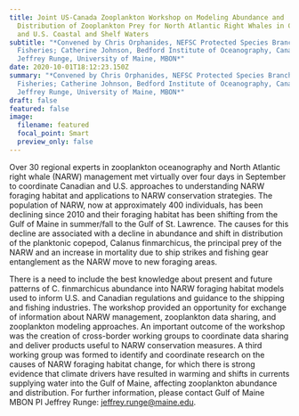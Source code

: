 ```yaml
---
title: Joint US-Canada Zooplankton Workshop on Modeling Abundance and
  Distribution of Zooplankton Prey for North Atlantic Right Whales in Canadian
  and U.S. Coastal and Shelf Waters
subtitle: "*Convened by Chris Orphanides, NEFSC Protected Species Branch, NOAA
  Fisheries; Catherine Johnson, Bedford Institute of Oceanography, Canada DFO;
  Jeffrey Runge, University of Maine, MBON*"
date: 2020-10-01T18:12:23.150Z
summary: "*Convened by Chris Orphanides, NEFSC Protected Species Branch, NOAA
  Fisheries; Catherine Johnson, Bedford Institute of Oceanography, Canada DFO;
  Jeffrey Runge, University of Maine, MBON*"
draft: false
featured: false
image:
  filename: featured
  focal_point: Smart
  preview_only: false
---
```

Over 30 regional experts in zooplankton oceanography and North Atlantic right whale (NARW) management met virtually over four days in September to coordinate Canadian and U.S. approaches to understanding NARW foraging habitat and applications to NARW conservation strategies. The population of NARW, now at approximately 400 individuals, has been declining since 2010 and their foraging habitat has been shifting from the Gulf of Maine in summer/fall to the Gulf of St. Lawrence. The causes for this decline are associated with a decline in abundance and shift in distribution of the planktonic copepod, Calanus finmarchicus, the principal prey of the NARW and an increase in mortality due to ship strikes and fishing gear entanglement as the NARW move to new foraging areas.

There is a need to include the best knowledge about present and future patterns of C. finmarchicus abundance into NARW foraging habitat models used to inform U.S. and Canadian regulations and guidance to the shipping and fishing industries. The workshop provided an opportunity for exchange of information about NARW management, zooplankton data sharing, and zooplankton modeling approaches. An important outcome of the workshop was the creation of cross-border working groups to coordinate data sharing and deliver products useful to NARW conservation measures. A third working group was formed to identify and coordinate research on the causes of NARW foraging habitat change, for which there is strong evidence that climate drivers have resulted in warming and shifts in currents supplying water into the Gulf of Maine, affecting zooplankton abundance and distribution. For further information, please contact Gulf of Maine MBON PI Jeffrey Runge: [jeffrey.runge@maine.edu](mailto:jeffrey.runge@maine.edu).
